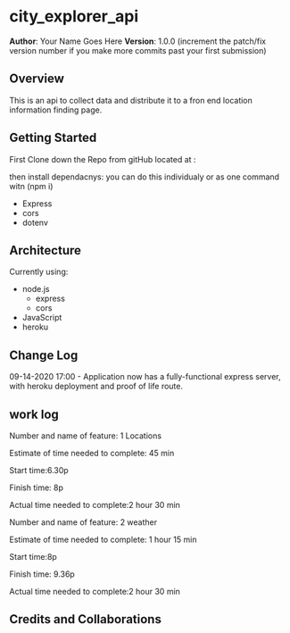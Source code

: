 # city_explorer_api

**Author**: Your Name Goes Here
**Version**: 1.0.0 (increment the patch/fix version number if you make more commits past your first submission)

## Overview

This is an api to collect data and distribute it to a fron end location information finding page.

## Getting Started

First Clone down the Repo from gitHub located at :

then install dependacnys:
you can do this individualy or as one command witn (npm i)

* Express
* cors
* dotenv

## Architecture

Currently using:

* node.js
  * express
  * cors
* JavaScript
* heroku

## Change Log

<!-- All times in -8gmt -->

09-14-2020 17:00 - Application now has a fully-functional express server, with heroku deployment and proof of life route.

## work log

Number and name of feature: 1 Locations

Estimate of time needed to complete: 45 min

Start time:6.30p

Finish time: 8p

Actual time needed to complete:2 hour 30 min

Number and name of feature: 2 weather

Estimate of time needed to complete: 1 hour 15 min

Start time:8p

Finish time: 9.36p

Actual time needed to complete:2 hour 30 min

## Credits and Collaborations
